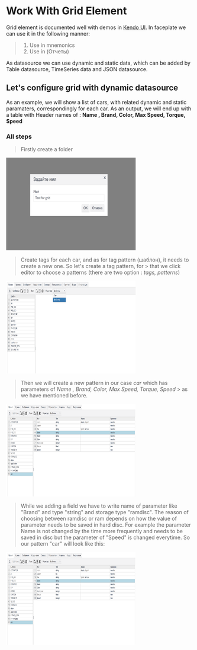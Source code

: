 # Work With Grid Element

Grid element is documented well with demos in [Kendo UI](https://demos.telerik.com/kendo-ui/grid/index). In faceplate we can use it in the following manner:

> 1. Use in mnemonics
> 2. Use in (Отчеты)

As datasource we can use dynamic and static data, which can be added by Table datasource, TimeSeries data and JSON datasource.

## Let's configure grid with dynamic datasource

As an example, we will show a list of cars, with related dynamic and static paramaters, correspondingly for each car. As an output, we will end up with a table with Header names of : **Name , Brand, Color, Max Speed, Torque, Speed**

### All steps

> Firstly create a folder 

<img src="/img/1.png" width="350" height="250">

> Create tags for each car, and as for tag pattern (шаблон), it needs to create a new one. So let's create a tag pattern, for > that we click editor to choose a patterns (there are two option : *tags, patterns*)

<img src="/img/0_1.png" width="350" height="250">

> Then we will create a new pattern in our case *car* which has parameters of *Name , Brand, Color, Max Speed, Torque, Speed* > as we have mentioned before.

<img src="/img/0_3.png" width="350" height="250">

> While we adding a field we have to write name of parameter like "Brand" and type "string" and  storage type "ramdisc". 
> The  reason of choosing between ramdisc or ram depends on how the value of parameter needs to be 
> saved in hard disc. For example the parameter Name is not changed by the time more frequently and needs to be saved in disc
> but the parameter of "Speed" is changed everytime.
> So our pattern "car" will look like this:

<img src="/img/0_3.png" width="350" height="250">




